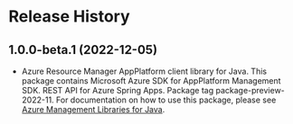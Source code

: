 # Release History

## 1.0.0-beta.1 (2022-12-05)

- Azure Resource Manager AppPlatform client library for Java. This package contains Microsoft Azure SDK for AppPlatform Management SDK. REST API for Azure Spring Apps. Package tag package-preview-2022-11. For documentation on how to use this package, please see [Azure Management Libraries for Java](https://aka.ms/azsdk/java/mgmt).
